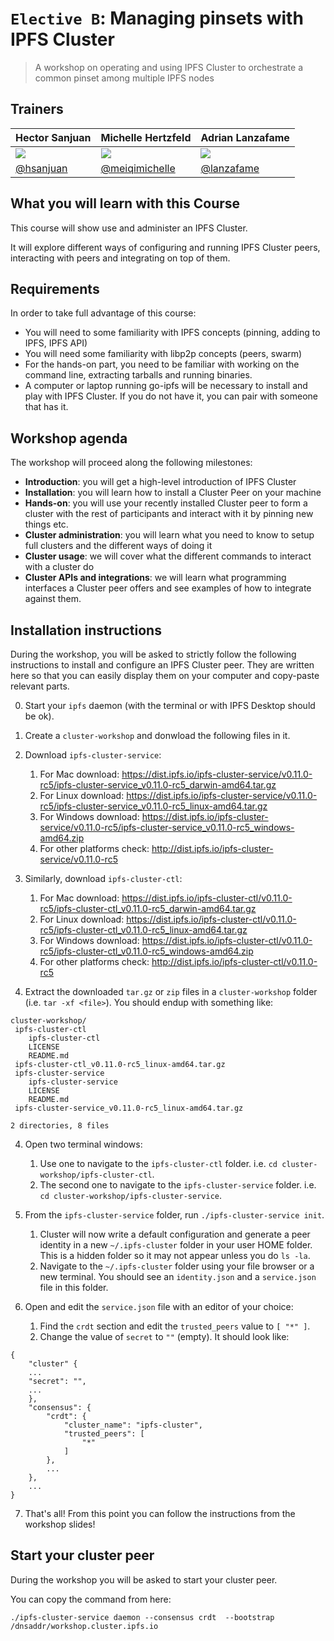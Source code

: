 # `Elective B`: Managing pinsets with IPFS Cluster

> A workshop on operating and using IPFS Cluster to orchestrate a common pinset among multiple IPFS nodes

## Trainers

| **Hector Sanjuan**                                    	| **Michelle Hertzfeld**                                	| **Adrian Lanzafame**                                  	|
|-------------------------------------------------------	|-------------------------------------------------------	|-------------------------------------------------------	|
| ![](https://avatars1.githubusercontent.com/u/1027022) 	| ![](https://avatars1.githubusercontent.com/u/4827522) 	| ![](https://avatars3.githubusercontent.com/u/5924712) 	|
| [@hsanjuan](https://github.com/hsanjuan)              	| [@meiqimichelle](https://github.com/meiqimichelle)    	| [@lanzafame](https://github.com/lanzafame)            	|

## What you will learn with this Course

This course will show use and administer an IPFS Cluster.

It will explore different ways of configuring and running IPFS Cluster peers, interacting with peers and integrating on top of them.

## Requirements

In order to take full advantage of this course:

* You will need to some familiarity with IPFS concepts (pinning, adding to IPFS, IPFS API)
* You will need some familiarity with libp2p concepts (peers, swarm)
* For the hands-on part, you need to be familiar with working on the command line, extracting tarballs and running binaries.
* A computer or laptop running go-ipfs will be necessary to install and play with IPFS Cluster. If you do not have it, you can pair with someone that has it.

## Workshop agenda

The workshop will proceed along the following milestones:

* **Introduction**: you will get a high-level introduction of IPFS Cluster
* **Installation**: you will learn how to install a Cluster Peer on your machine
* **Hands-on**: you will use your recently installed Cluster peer to form a cluster with the rest of participants and interact with it by pinning new things etc.
* **Cluster administration**: you will learn what you need to know to setup full clusters and the different ways of doing it
* **Cluster usage**: we will cover what the different commands to interact with a cluster do
* **Cluster APIs and integrations**: we will learn what programming interfaces a Cluster peer offers and see examples of how to integrate against them.

## Installation instructions

During the workshop, you will be asked to strictly follow the following
instructions to install and configure an IPFS Cluster peer. They are written
here so that you can easily display them on your computer and copy-paste
relevant parts.

0. Start your `ipfs` daemon (with the terminal or with IPFS Desktop should be ok).
1. Create a `cluster-workshop` and donwload the following files in it.
1. Download `ipfs-cluster-service`:
   1. For Mac download: https://dist.ipfs.io/ipfs-cluster-service/v0.11.0-rc5/ipfs-cluster-service_v0.11.0-rc5_darwin-amd64.tar.gz
   2. For Linux download: https://dist.ipfs.io/ipfs-cluster-service/v0.11.0-rc5/ipfs-cluster-service_v0.11.0-rc5_linux-amd64.tar.gz
   3. For Windows download: https://dist.ipfs.io/ipfs-cluster-service/v0.11.0-rc5/ipfs-cluster-service_v0.11.0-rc5_windows-amd64.zip
   4. For other platforms check: http://dist.ipfs.io/ipfs-cluster-service/v0.11.0-rc5

2. Similarly, download `ipfs-cluster-ctl`:
   1. For Mac download: https://dist.ipfs.io/ipfs-cluster-ctl/v0.11.0-rc5/ipfs-cluster-ctl_v0.11.0-rc5_darwin-amd64.tar.gz
   2. For Linux download: https://dist.ipfs.io/ipfs-cluster-ctl/v0.11.0-rc5/ipfs-cluster-ctl_v0.11.0-rc5_linux-amd64.tar.gz
   3. For Windows download: https://dist.ipfs.io/ipfs-cluster-ctl/v0.11.0-rc5/ipfs-cluster-ctl_v0.11.0-rc5_windows-amd64.zip
   4. For other platforms check: http://dist.ipfs.io/ipfs-cluster-ctl/v0.11.0-rc5

3. Extract the downloaded `tar.gz` or `zip` files in a `cluster-workshop` folder (i.e. `tar -xf <file>`). You should endup with something like:

```
cluster-workshop/
 ipfs-cluster-ctl
    ipfs-cluster-ctl
    LICENSE
    README.md
 ipfs-cluster-ctl_v0.11.0-rc5_linux-amd64.tar.gz
 ipfs-cluster-service
    ipfs-cluster-service
    LICENSE
    README.md
 ipfs-cluster-service_v0.11.0-rc5_linux-amd64.tar.gz

2 directories, 8 files
```

4. Open two terminal windows:
   1. Use one to navigate to the `ipfs-cluster-ctl` folder. i.e. `cd cluster-workshop/ipfs-cluster-ctl`.
   2. The second one to navigate to the `ipfs-cluster-service` folder. i.e. `cd cluster-workshop/ipfs-cluster-service`.
  
5. From the `ipfs-cluster-service` folder, run `./ipfs-cluster-service init`.
   1. Cluster will now write a default configuration and generate a peer
      identity in a new `~/.ipfs-cluster` folder in your user HOME
      folder. This is a hidden folder so it may not appear unless you do `ls
      -la`.
   2. Navigate to the `~/.ipfs-cluster` folder using your file browser or a
  new terminal. You should see an `identity.json` and a `service.json` file in
  this folder.

6. Open and edit the `service.json` file with an editor of your choice:
   1. Find the `crdt` section and edit the `trusted_peers` value to `[ "*" ]`.
   2. Change the value of `secret` to `""` (empty). It should look like:

```
{
    "cluster" {
    ...
    "secret": "",
    ...
    },
    "consensus": {
        "crdt": {
            "cluster_name": "ipfs-cluster",
            "trusted_peers": [
                "*"
            ]
        },
        ...
    },
    ...
}
```

7. That's all! From this point you can follow the instructions from the workshop slides!



## Start your cluster peer

During the workshop you will be asked to start your cluster peer.

You can copy the command from here:

```
./ipfs-cluster-service daemon --consensus crdt  --bootstrap /dnsaddr/workshop.cluster.ipfs.io
```
